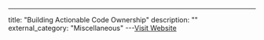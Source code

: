 ---
title: "Building Actionable Code Ownership"
description: ""
external_category: "Miscellaneous"
---[Visit Website](https://www.usenix.org/conference/srecon20americas/presentation/mukherji)

